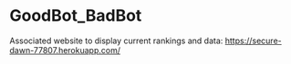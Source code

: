 # GoodBot_BadBot

Associated website to display current rankings and data:
https://secure-dawn-77807.herokuapp.com/
